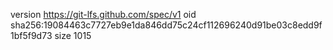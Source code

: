 version https://git-lfs.github.com/spec/v1
oid sha256:19084463c7727eb9e1da846dd75c24cf112696240d91be03c8edd9f1bf5f9d73
size 1015
